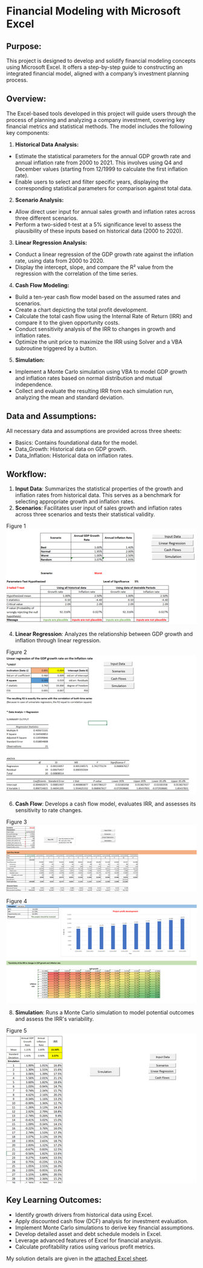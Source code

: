 # Financial Modeling with Microsoft Excel

## Purpose:
This project is designed to develop and solidify financial modeling concepts using Microsoft Excel. It offers a step-by-step guide to constructing an integrated financial model, aligned with a company’s investment planning process.

## Overview:
The Excel-based tools developed in this project will guide users through the process of planning and analyzing a company investment, covering key financial metrics and statistical methods. The model includes the following key components:
 1. **Historical Data Analysis:**
- Estimate the statistical parameters for the annual GDP growth rate and annual inflation rate from 2000 to 2021. This involves using Q4 and December values (starting from 12/1999 to calculate the first inflation rate).
- Enable users to select and filter specific years, displaying the corresponding statistical parameters for comparison against total data.
2. **Scenario Analysis:**
- Allow direct user input for annual sales growth and inflation rates across three different scenarios.
- Perform a two-sided t-test at a 5% significance level to assess the plausibility of these inputs based on historical data (2000 to 2020).
3. **Linear Regression Analysis:**
- Conduct a linear regression of the GDP growth rate against the inflation rate, using data from 2000 to 2020.
- Display the intercept, slope, and compare the R² value from the regression with the correlation of the time series.
4. **Cash Flow Modeling:**
 - Build a ten-year cash flow model based on the assumed rates and scenarios.
 - Create a chart depicting the total profit development.
 - Calculate the total cash flow using the Internal Rate of Return (IRR) and compare it to the given opportunity costs.
- Conduct sensitivity analysis of the IRR to changes in growth and inflation rates.
- Optimize the unit price to maximize the IRR using Solver and a VBA subroutine triggered by a button.
5. **Simulation:**
 - Implement a Monte Carlo simulation using VBA to model GDP growth and inflation rates based on normal distribution and mutual independence.
 - Collect and evaluate the resulting IRR from each simulation run, analyzing the mean and standard deviation.

## Data and Assumptions:
All necessary data and assumptions are provided across three sheets:
- Basics: Contains foundational data for the model.
- Data_Growth: Historical data on GDP growth.
- Data_Inflation: Historical data on inflation rates.

## Workflow:
 1.  **Input Data**: Summarizes the statistical properties of the growth and inflation rates from historical data. This serves as a benchmark for selecting appropriate growth and inflation rates.
2.   **Scenarios**: Facilitates user input of sales growth and inflation rates across three scenarios and tests their statistical validity.

Figure 1
![Fig1](./pics/pic1.png)

4.  **Linear Regression**: Analyzes the relationship between GDP growth and inflation through linear regression.

Figure 2
![Fig2](pics/pic2.png)

6.  **Cash Flow**: Develops a cash flow model, evaluates IRR, and assesses its sensitivity to rate changes.

Figure 3
![Fig3](pics/pic3.png)

Figure 4
![Fig4](pics/pic4.png)

8.  **Simulation**: Runs a Monte Carlo simulation to model potential outcomes and assess the IRR's variability.

Figure 5
![Fig5](pics/pic5.png)

## Key Learning Outcomes:
 - Identify growth drivers from historical data using Excel.
 - Apply discounted cash flow (DCF) analysis for investment evaluation.
 - Implement Monte Carlo simulations to derive key financial assumptions.
 - Develop detailed asset and debt schedule models in Excel.
 - Leverage advanced features of Excel for financial analysis.
 - Calculate profitability ratios using various profit metrics.

My solution details are given in the [attached Excel sheet](https://github.com/vutrang1808/excel_financial_modeling/blob/main/Project_Vu.xlsm). 
